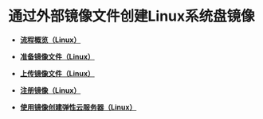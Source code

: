# 通过外部镜像文件创建Linux系统盘镜像<a name="ims_01_0208"></a>

-   **[流程概览（Linux）](流程概览（Linux）.md)**  

-   **[准备镜像文件（Linux）](准备镜像文件（Linux）.md)**  

-   **[上传镜像文件（Linux）](上传镜像文件（Linux）.md)**  

-   **[注册镜像（Linux）](注册镜像（Linux）.md)**  

-   **[使用镜像创建弹性云服务器（Linux）](使用镜像创建弹性云服务器（Linux）.md)**  


